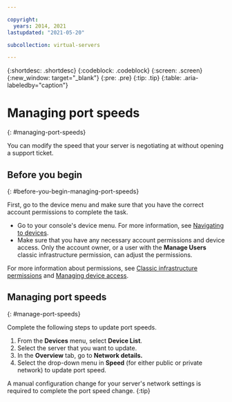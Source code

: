 ```yaml
---

copyright:
  years: 2014, 2021
lastupdated: "2021-05-20"

subcollection: virtual-servers

---
```


{:shortdesc: .shortdesc}
{:codeblock: .codeblock}
{:screen: .screen}
{:new_window: target="_blank"}
{:pre: .pre}
{:tip: .tip}
{:table: .aria-labeledby="caption"}

# Managing port speeds
{: #managing-port-speeds}

You can modify the speed that your server is negotiating at without opening a support ticket.

## Before you begin
{: #before-you-begin-managing-port-speeds}

First, go to the device menu and make sure that you have the correct account permissions to complete the task. 

* Go to your console's device menu. For more information, see [Navigating to devices](/docs/virtual-servers?topic=virtual-servers-navigating-devices).
* Make sure that you have any necessary account permissions and device access. Only the account owner, or a user with the **Manage Users** classic infrastructure permission, can adjust the permissions. 

For more information about permissions, see [Classic infrastructure permissions](/docs/account?topic=account-infrapermission) and [Managing device access](/docs/virtual-servers?topic=virtual-servers-managing-device-access).

## Managing port speeds
{: #manage-port-speeds}

Complete the following steps to update port speeds.

1. From the **Devices** menu, select **Device List**.
3. Select the server that you want to update.
4. In the **Overview** tab, go to **Network details.**
5. Select the drop-down menu in **Speed** (for either public or private network) to update port speed.

A manual configuration change for your server's network settings is required to complete the port speed change.
{:tip}
